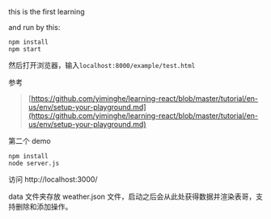 this is the first learning

and run by this:

	npm install 
	npm start

然后打开浏览器，输入`localhost:8000/example/test.html`

参考
>[https://github.com/yiminghe/learning-react/blob/master/tutorial/en-us/env/setup-your-playground.md](https://github.com/yiminghe/learning-react/blob/master/tutorial/en-us/env/setup-your-playground.md)

第二个 demo

```
npm install
node server.js
```

访问 http://localhost:3000/

data 文件夹存放 weather.json 文件，启动之后会从此处获得数据并渲染表哥，支持删除和添加操作。
